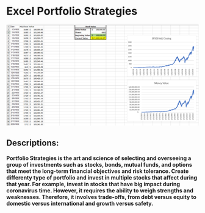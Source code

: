 # Excel Portfolio Strategies  

<img src="Long_Term_Investment.PNG">

## Descriptions:
#### Portfolio Strategies is the art and science of selecting and overseeing a group of investments such as stocks, bonds, mutual funds, and options that meet the long-term financial objectives and risk tolerance. Create differenty type of portfolio and invest in multiple stocks that affect during that year. For example, invest in stocks that have big impact during coronavirus time. However, it requires the ability to weigh strengths and weaknesses. Therefore, it involves trade-offs, from debt versus equity to domestic versus international and growth versus safety.  
